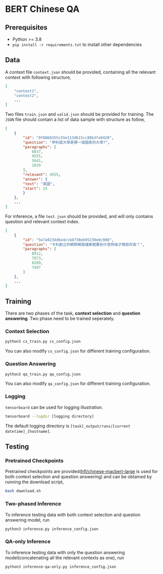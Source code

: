 # BERT Chinese QA

## Prerequisites
- Python >= 3.8
- `pip install -r requirements.txt` to install other dependencies

## Data

A context file `context.json` should be provided, containing all the relevant context with following structure,

```JSON
[
    "context1",
    "context2",
    ...
]
```

Two files `train.json` and `valid.json` should be provided for training. The `JSON` file should contain a list of data sample with structure as follow,

```JSON
[
    {
        "id": "9f0860355c55e113d615cc88b3fa9420",
        "question": "伊利諾大學是哪一個國家的大學?",
        "paragraphs": [
            6037,
            4555,
            5641,
            1029
        ],
        "relevant": 4555,
        "answer": {
        "text": "美國",
        "start": 15
        }
    },
    ...
]
```

For inference, a file `test.json` should be provided, and will only contains question and relevant context index.

```JSON
[
    {
        "id": "5e7a923dd6e4ccb8730eb95230e0c908",
        "question": "卡利創立的網際網路檔案館要到什麼時後才開放存取？",
        "paragraphs": [
            8912,
            7873,
            8209,
            7497
        ]
    },
    ...
]
```

## Training

There are two phases of the task, **context selection** and **question answering**. Two phase need to be trained seperately.

### Context Selection

```bash
python3 cs_train.py cs_config.json
```

You can also modify `cs_config.json` for different training configuration.

### Question Answering

```bash
python3 qa_train.py qa_config.json
```

You can also modify `qa_config.json` for different training configuration.

### Logging

`tensorboard` can be used for logging illustration.

```bash
tensorboard --logdir [logging directory]
```

The default logging directory is `[task]_output/runs/[current datetime]_[hostname]`.

## Testing

### Pretrained Checkpoints

Pretrained checkpoints are provided([hfl/chinese-macbert-large](https://huggingface.co/hfl/chinese-macbert-large) is used for both context selection and question answering) and can be obtained by running the download script,

```bash
bash download.sh
```

### Two-phased Inference

To inference testing data with both context selection and question answering model, run

```bash
python3 inference.py inference_config.json
```

### QA-only Inference

To inference testing data with only the question answering model(concatenating all the relevant contexts as one), run

```bash
python3 inference-qa-only.py inference_config.json
```

